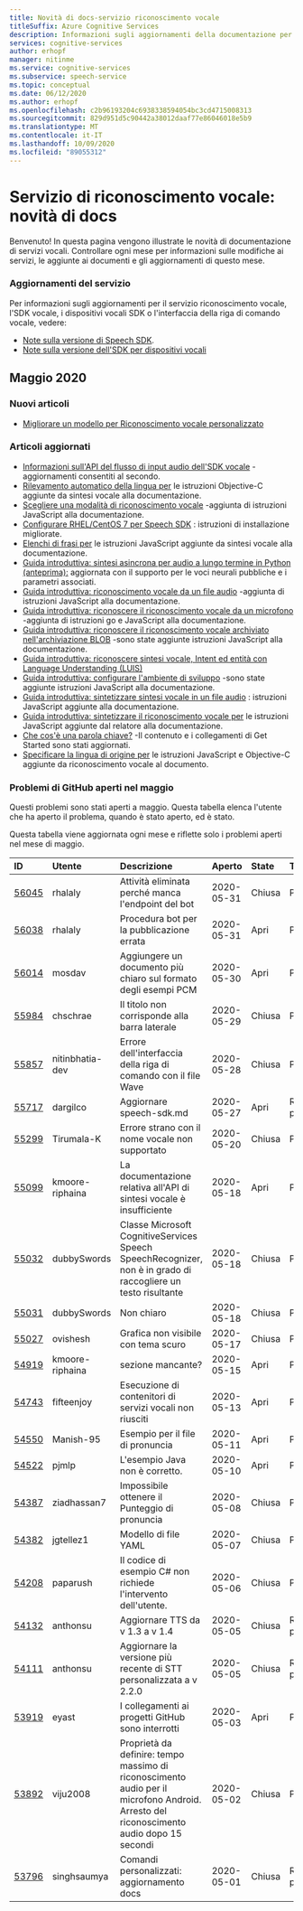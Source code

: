 ```yaml
---
title: Novità di docs-servizio riconoscimento vocale
titleSuffix: Azure Cognitive Services
description: Informazioni sugli aggiornamenti della documentazione per il servizio riconoscimento vocale di Azure.
services: cognitive-services
author: erhopf
manager: nitinme
ms.service: cognitive-services
ms.subservice: speech-service
ms.topic: conceptual
ms.date: 06/12/2020
ms.author: erhopf
ms.openlocfilehash: c2b96193204c6938338594054bc3cd4715008313
ms.sourcegitcommit: 829d951d5c90442a38012daaf77e86046018e5b9
ms.translationtype: MT
ms.contentlocale: it-IT
ms.lasthandoff: 10/09/2020
ms.locfileid: "89055312"
---
```

# <a name="speech-service-whats-new-in-docs"></a>Servizio di riconoscimento vocale: novità di docs

Benvenuto! In questa pagina vengono illustrate le novità di documentazione di servizi vocali. Controllare ogni mese per informazioni sulle modifiche ai servizi, le aggiunte ai documenti e gli aggiornamenti di questo mese.

### <a name="service-updates"></a>Aggiornamenti del servizio

Per informazioni sugli aggiornamenti per il servizio riconoscimento vocale, l'SDK vocale, i dispositivi vocali SDK o l'interfaccia della riga di comando vocale, vedere:
* [Note sulla versione di Speech SDK](releasenotes.md).
* [Note sulla versione dell'SDK per dispositivi vocali](devices-sdk-release-notes.md)

## <a name="may-2020"></a>Maggio 2020

### <a name="new-articles"></a>Nuovi articoli

* [Migliorare un modello per Riconoscimento vocale personalizzato](how-to-custom-speech-improve-accuracy.md)

### <a name="updated-articles"></a>Articoli aggiornati

* [Informazioni sull'API del flusso di input audio dell'SDK vocale](how-to-use-audio-input-streams.md) -aggiornamenti consentiti al secondo.
* [Rilevamento automatico della lingua per](how-to-automatic-language-detection.md) le istruzioni Objective-C aggiunte da sintesi vocale alla documentazione.
* [Scegliere una modalità di riconoscimento vocale](how-to-choose-recognition-mode.md) -aggiunta di istruzioni JavaScript alla documentazione.
* [Configurare RHEL/CentOS 7 per Speech SDK](how-to-configure-rhel-centos-7.md) : istruzioni di installazione migliorate.
* [Elenchi di frasi per](how-to-phrase-lists.md) le istruzioni JavaScript aggiunte da sintesi vocale alla documentazione.
* [Guida introduttiva: sintesi asincrona per audio a lungo termine in Python (anteprima):](quickstarts/text-to-speech/async-synthesis-long-form-audio.md) aggiornata con il supporto per le voci neurali pubbliche e i parametri associati.
* [Guida introduttiva: riconoscimento vocale da un file audio](quickstarts/speech-to-text-from-file.md) -aggiunta di istruzioni JavaScript alla documentazione.
* [Guida introduttiva: riconoscere il riconoscimento vocale da un microfono](quickstarts/speech-to-text-from-microphone.md ) -aggiunta di istruzioni go e JavaScript alla documentazione.
* [Guida introduttiva: riconoscere il riconoscimento vocale archiviato nell'archiviazione BLOB](quickstarts/from-blob.md) -sono state aggiunte istruzioni JavaScript alla documentazione.
* [Guida introduttiva: riconoscere sintesi vocale, Intent ed entità con Language Understanding (LUIS)](quickstarts/intent-recognition.md)
* [Guida introduttiva: configurare l'ambiente di sviluppo](quickstarts/setup-platform.md) -sono state aggiunte istruzioni JavaScript alla documentazione.
* [Guida introduttiva: sintetizzare sintesi vocale in un file audio](quickstarts/text-to-speech-audio-file.md) : istruzioni JavaScript aggiunte alla documentazione.
* [Guida introduttiva: sintetizzare il riconoscimento vocale per](quickstarts/text-to-speech.md) le istruzioni JavaScript aggiunte dal relatore alla documentazione.
* [Che cos'è una parola chiave?](custom-keyword-overview.md) -Il contenuto e i collegamenti di Get Started sono stati aggiornati.
* [Specificare la lingua di origine per](how-to-specify-source-language.md) le istruzioni JavaScript e Objective-C aggiunte da riconoscimento vocale al documento.

### <a name="github-issues-opened-in-may"></a>Problemi di GitHub aperti nel maggio

Questi problemi sono stati aperti a maggio. Questa tabella elenca l'utente che ha aperto il problema, quando è stato aperto, ed è stato.  

Questa tabella viene aggiornata ogni mese e riflette solo i problemi aperti nel mese di maggio.  

|ID|Utente|Descrizione|Aperto|State|Type|
| :--- | :--- | :--- | :--- | :--- | :--- |
|[56045](https://github.com/MicrosoftDocs/azure-docs/issues/56045)|rhalaly|Attività eliminata perché manca l'endpoint del bot|2020-05-31|Chiusa|Problema|
|[56038](https://github.com/MicrosoftDocs/azure-docs/issues/56038)|rhalaly|Procedura bot per la pubblicazione errata|2020-05-31|Apri|Problema|
|[56014](https://github.com/MicrosoftDocs/azure-docs/issues/56014)|mosdav|Aggiungere un documento più chiaro sul formato degli esempi PCM|2020-05-30|Apri|Problema|
|[55984](https://github.com/MicrosoftDocs/azure-docs/issues/55984)|chschrae|Il titolo non corrisponde alla barra laterale|2020-05-29|Chiusa|Problema|
|[55857](https://github.com/MicrosoftDocs/azure-docs/issues/55857)|nitinbhatia-dev|Errore dell'interfaccia della riga di comando con il file Wave|2020-05-28|Chiusa|Problema|
|[55717](https://github.com/MicrosoftDocs/azure-docs/pull/55717)|dargilco|Aggiornare speech-sdk.md|2020-05-27|Apri|Richiesta pull|
|[55299](https://github.com/MicrosoftDocs/azure-docs/issues/55299)|Tirumala-K|Errore strano con il nome vocale non supportato|2020-05-20|Chiusa|Problema|
|[55099](https://github.com/MicrosoftDocs/azure-docs/issues/55099)|kmoore-riphaina|La documentazione relativa all'API di sintesi vocale è insufficiente|2020-05-18|Apri|Problema|
|[55032](https://github.com/MicrosoftDocs/azure-docs/issues/55032)|dubbySwords|Classe Microsoft CognitiveServices Speech SpeechRecognizer, non è in grado di raccogliere un testo risultante|2020-05-18|Chiusa|Problema|
|[55031](https://github.com/MicrosoftDocs/azure-docs/issues/55031)|dubbySwords|Non chiaro|2020-05-18|Chiusa|Problema|
|[55027](https://github.com/MicrosoftDocs/azure-docs/issues/55027)|ovishesh|Grafica non visibile con tema scuro|2020-05-17|Chiusa|Problema|
|[54919](https://github.com/MicrosoftDocs/azure-docs/issues/54919)|kmoore-riphaina|sezione mancante?|2020-05-15|Apri|Problema|
|[54743](https://github.com/MicrosoftDocs/azure-docs/issues/54743)|fifteenjoy|Esecuzione di contenitori di servizi vocali non riusciti|2020-05-13|Apri|Problema|
|[54550](https://github.com/MicrosoftDocs/azure-docs/issues/54550)|Manish-95|Esempio per il file di pronuncia|2020-05-11|Apri|Problema|
|[54522](https://github.com/MicrosoftDocs/azure-docs/issues/54522)|pjmlp|L'esempio Java non è corretto.|2020-05-10|Apri|Problema|
|[54387](https://github.com/MicrosoftDocs/azure-docs/issues/54387)|ziadhassan7|Impossibile ottenere il Punteggio di pronuncia|2020-05-08|Chiusa|Problema|
|[54382](https://github.com/MicrosoftDocs/azure-docs/issues/54382)|jgtellez1|Modello di file YAML|2020-05-07|Chiusa|Problema|
|[54208](https://github.com/MicrosoftDocs/azure-docs/issues/54208)|paparush|Il codice di esempio C# non richiede l'intervento dell'utente.|2020-05-06|Chiusa|Problema|
|[54132](https://github.com/MicrosoftDocs/azure-docs/pull/54132)|anthonsu|Aggiornare TTS da v 1.3 a v 1.4|2020-05-05|Chiusa|Richiesta pull|
|[54111](https://github.com/MicrosoftDocs/azure-docs/pull/54111)|anthonsu|Aggiornare la versione più recente di STT personalizzata a v 2.2.0|2020-05-05|Chiusa|Richiesta pull|
|[53919](https://github.com/MicrosoftDocs/azure-docs/issues/53919)|eyast|I collegamenti ai progetti GitHub sono interrotti|2020-05-03|Apri|Problema|
|[53892](https://github.com/MicrosoftDocs/azure-docs/issues/53892)|viju2008|Proprietà da definire: tempo massimo di riconoscimento audio per il microfono Android. Arresto del riconoscimento audio dopo 15 secondi|2020-05-02|Chiusa|Problema|
|[53796](https://github.com/MicrosoftDocs/azure-docs/pull/53796)|singhsaumya|Comandi personalizzati: aggiornamento docs|2020-05-01|Chiusa|Richiesta pull|
